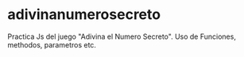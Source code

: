 # adivinanumerosecreto
Practica Js del juego "Adivina el Numero Secreto". Uso de Funciones, methodos, parametros etc. 
